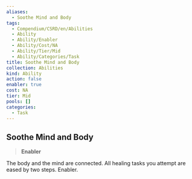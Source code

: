 ```yaml
---
aliases:
  - Soothe Mind and Body
tags:
  - Compendium/CSRD/en/Abilities
  - Ability
  - Ability/Enabler
  - Ability/Cost/NA
  - Ability/Tier/Mid
  - Ability/Categories/Task
title: Soothe Mind and Body
collection: Abilities
kind: Ability
action: false
enabler: true
cost: NA
tier: Mid
pools: []
categories:
  - Task
---
```

## Soothe Mind and Body  
>**Enabler**
  
The body and the mind are connected. All healing tasks you attempt are eased by two steps. Enabler.